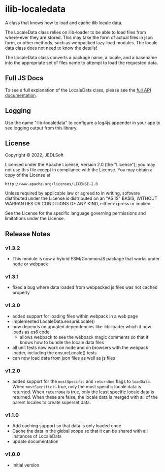 # ilib-localedata

A class that knows how to load and cache ilib locale data.

The LocaleData class relies on ilib-loader to be able to
load files from where-ever they are stored. This may take the
form of actual files in json form, or other methods, such as
webpacked lazy-load modules. The locale data class does not
need to know the details!

The LocaleData class converts a package name, a locale, and
a basename into the appropriate set of files name to attempt
to load the requested data.

Full JS Docs
--------------------

To see a full explanation of the LocaleData class, please see
the [full API documentation](./docs/ilib-localedata.md).

Logging
--------------------

Use the name "ilib-localedata" to configure a log4js appender in your app to
see logging output from this library.

## License

Copyright © 2022, JEDLSoft

Licensed under the Apache License, Version 2.0 (the "License");
you may not use this file except in compliance with the License.
You may obtain a copy of the License at

    http://www.apache.org/licenses/LICENSE-2.0

Unless required by applicable law or agreed to in writing, software
distributed under the License is distributed on an "AS IS" BASIS,
WITHOUT WARRANTIES OR CONDITIONS OF ANY KIND, either express or implied.

See the License for the specific language governing permissions and
limitations under the License.

## Release Notes

### v1.3.2

- This module is now a hybrid ESM/CommonJS package that works under node
  or webpack

### v1.3.1

- fixed a bug where data loaded from webpacked js files was not cached properly

### v1.3.0

- added support for loading files within webpack in a web page
- implemented LocaleData.ensureLocale()
- now depends on updated dependencies like ilib-loader which it now loads as es6 code
    - allows webpack to see the webpack magic comments so that it knows how to bundle the locale data files
- all unit tests now work on node and on browsers with the webpack loader, including the ensureLocale() tests
- can now load data from json files as well as js files

### v1.2.0

- added support for the `mostSpecific` and `returnOne` flags to `loadData`.
  When `mostSpecific` is true, only the most specific locale data is returned.
  When `returnOne` is true, only the least specific locale data is returned.
  When these are false, the locale data is merged with all of the parent locales
  to create superset data.

### v1.1.0

- Add caching support so that data is only loaded once
- Cache the data in the global scope so that it can be shared with
all instances of LocaleData
- update documentation

### v1.0.0

- Initial version
